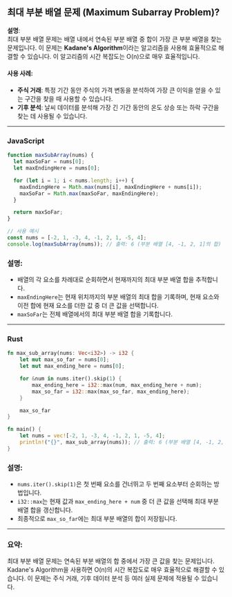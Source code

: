 ## 최대 부분 배열 문제 (Maximum Subarray Problem)?

**설명**:  
최대 부분 배열 문제는 배열 내에서 연속된 부분 배열 중 합이 가장 큰 부분 배열을 찾는 문제입니다. 이 문제는 **Kadane's Algorithm**이라는 알고리즘을 사용해 효율적으로 해결할 수 있습니다. 이 알고리즘의 시간 복잡도는 O(n)으로 매우 효율적입니다.

#### 사용 사례:

- **주식 거래**: 특정 기간 동안 주식의 가격 변동을 분석하여 가장 큰 이익을 얻을 수 있는 구간을 찾을 때 사용할 수 있습니다.
- **기후 분석**: 날씨 데이터를 분석해 가장 긴 기간 동안의 온도 상승 또는 하락 구간을 찾는 데 사용될 수 있습니다.

---

### JavaScript

```javascript
function maxSubArray(nums) {
  let maxSoFar = nums[0];
  let maxEndingHere = nums[0];

  for (let i = 1; i < nums.length; i++) {
    maxEndingHere = Math.max(nums[i], maxEndingHere + nums[i]);
    maxSoFar = Math.max(maxSoFar, maxEndingHere);
  }

  return maxSoFar;
}

// 사용 예시
const nums = [-2, 1, -3, 4, -1, 2, 1, -5, 4];
console.log(maxSubArray(nums)); // 출력: 6 (부분 배열 [4, -1, 2, 1]의 합)
```

### 설명:

- 배열의 각 요소를 차례대로 순회하면서 현재까지의 최대 부분 배열 합을 추적합니다.
- `maxEndingHere`는 현재 위치까지의 부분 배열의 최대 합을 기록하며, 현재 요소와 이전 합에 현재 요소를 더한 값 중 더 큰 값을 선택합니다.
- `maxSoFar`는 전체 배열에서의 최대 부분 배열 합을 기록합니다.

---

### Rust

```rust
fn max_sub_array(nums: Vec<i32>) -> i32 {
    let mut max_so_far = nums[0];
    let mut max_ending_here = nums[0];

    for &num in nums.iter().skip(1) {
        max_ending_here = i32::max(num, max_ending_here + num);
        max_so_far = i32::max(max_so_far, max_ending_here);
    }

    max_so_far
}

fn main() {
    let nums = vec![-2, 1, -3, 4, -1, 2, 1, -5, 4];
    println!("{}", max_sub_array(nums)); // 출력: 6 (부분 배열 [4, -1, 2, 1]의 합)
}
```

### 설명:

- `nums.iter().skip(1)`은 첫 번째 요소를 건너뛰고 두 번째 요소부터 순회하는 방법입니다.
- `i32::max`는 현재 값과 `max_ending_here + num` 중 더 큰 값을 선택해 최대 부분 배열 합을 갱신합니다.
- 최종적으로 `max_so_far`에는 최대 부분 배열의 합이 저장됩니다.

---

### 요약:

최대 부분 배열 문제는 연속된 부분 배열의 합 중에서 가장 큰 값을 찾는 문제입니다. Kadane's Algorithm을 사용하면 O(n)의 시간 복잡도로 매우 효율적으로 해결할 수 있습니다. 이 문제는 주식 거래, 기후 데이터 분석 등 여러 실제 문제에 적용될 수 있습니다.
